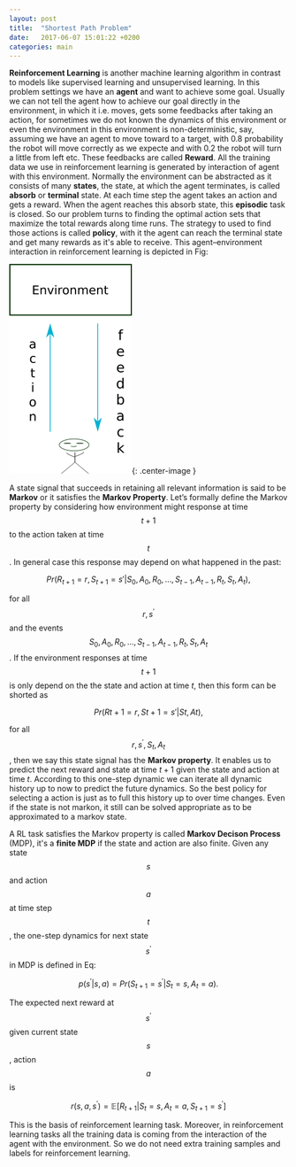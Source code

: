 ```yaml
---
layout: post
title:  "Shortest Path Problem"
date:   2017-06-07 15:01:22 +0200
categories: main
---
```

<strong>Reinforcement Learning</strong> is another machine learning algorithm in contrast to models like supervised learning and unsupervised learning. In this problem settings we have an <strong>agent</strong> and want to achieve some goal. Usually we can not tell the agent how to achieve our goal directly in the environment, in which it i.e. moves, gets some feedbacks after taking an action, for sometimes we do not known the dynamics of this environment or even the environment in this environment is non-deterministic, say, assuming we have an agent to move toward to a target, with 0.8 probability the robot will move correctly as we expecte and with 0.2 the robot will turn a little from left etc.  These feedbacks are called <strong>Reward</strong>. All the training data we use in reinforcement learning is generated by interaction of agent with this environment. Normally the environment can be abstracted as it consists of many <strong>states</strong>, the state, at which the agent terminates, is called <strong>absorb</strong> or <strong>terminal</strong> state. At each time step the agent takes an action and gets a reward. When the agent reaches this absorb state, this <strong>episodic</strong> task is closed. So our problem turns to finding the optimal action sets that maximize the total rewards along time runs. The strategy to used to find those actions is called <strong>policy</strong>, with it the agent can reach the terminal state and get many rewards as it's able to receive. This agent–environment interaction in reinforcement learning is depicted in Fig:

![The agent–environment interaction in reinforcement learning](/assets/mdp.png){: .center-image }

A state signal that succeeds in retaining all relevant information is said to be <strong>Markov</strong> or it satisfies the <strong>Markov Property</strong>. Let’s formally define the Markov property by considering how environment might response at time $$t + 1$$ to the action taken at time $$t$$. In general case this response may depend on what happened in the past:

$$Pr(R_{t+1} = r, S_{t+1} = s'| S_0, A_0, R_0, \dots, S_{t-1}, A_{t-1}, R_t, S_t, A_t),$$

for all $$r, s^\prime$$ and the events $$S_0, A_0, R_0, \dots, S_{t-1}, A_{t-1}, R_t, S_t, A_t$$. If the environment responses at time $$t+1$$ is only depend on the the state and action at time $t$, then this form can be shorted as

$$Pr(Rt+1 =r,St+1 =s′|St,At),$$

for all $$r, s^\prime, S_t, A_t$$, then we say this state signal has the <strong>Markov property</strong>. It enables us to predict the next reward and state at time $t+1$ given the state and action at time $t$. According to this one-step dynamic we can iterate all dynamic history up to now to predict the future dynamics. So the best policy for selecting a action is just as to full this history up to over time changes. Even if the state is not markon, it still can be solved appropriate as to be approximated to a markov state.

A RL task satisfies the Markov property is called <strong>Markov Decison Process</strong> (MDP), it's a <strong>finite MDP</strong> if the state and action are also finite.
Given any state $$s$$ and action $$a$$ at time step $$t$$, the one-step dynamics for next state $$s^\prime$$ in MDP is defined in Eq:

$$p(s^\prime|s, a) = Pr(S_{t+1} =s^\prime|S_t = s, A_t = a).$$

The expected next reward at $$s^\prime$$ given current state $$s$$, action $$a$$ is 

$$r(s, a, s^\prime) = \mathbb{E}[R_{t+1}|S_t = s, A_t = a, S_{t+1} = s^\prime]$$

This is the basis of reinforcement learning task. Moreover, in reinforcement learning tasks all the training data is coming from the interaction of the agent with the environment. So we do not need extra training samples and labels for reinforcement learning.

